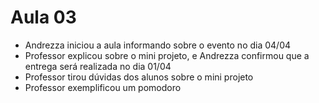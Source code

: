 # Aula 03

- Andrezza iniciou a aula informando sobre o evento no dia 04/04
- Professor explicou sobre o mini projeto, e Andrezza confirmou que a entrega será realizada no dia 01/04
- Professor tirou dúvidas dos alunos sobre o mini projeto
- Professor exemplificou um pomodoro
